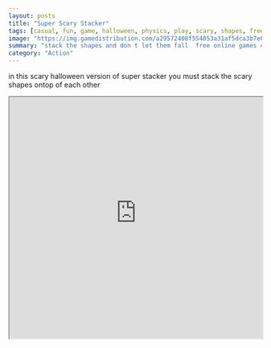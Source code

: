 ```yaml
---
layout: posts
title: "Super Scary Stacker"
tags: [casual, fun, game, halloween, physics, play, scary, shapes, free, online, games, oyna, game, free, games, play, play, games]
image: "https://img.gamedistribution.com/a29572408f554053a31af5dca3b7e014.jpg"
summary: "stack the shapes and don t let them fall  free online games oyna game free games play play games"
category: "Action"
---
```


in this scary halloween version of super stacker you must stack the scary shapes ontop of each other

<iframe width="100%" height="480px;" src="https://html5.gamedistribution.com/a29572408f554053a31af5dca3b7e014/"></iframe>